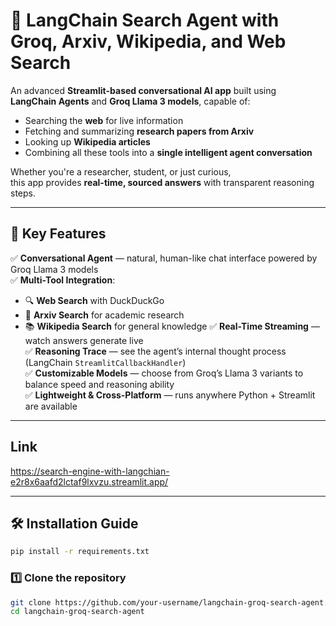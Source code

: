 # 🔎 LangChain Search Agent with Groq, Arxiv, Wikipedia, and Web Search

An advanced **Streamlit-based conversational AI app** built using  
**LangChain Agents** and **Groq Llama 3 models**, capable of:

- Searching the **web** for live information
- Fetching and summarizing **research papers from Arxiv**
- Looking up **Wikipedia articles**
- Combining all these tools into a **single intelligent agent conversation**

Whether you're a researcher, student, or just curious,  
this app provides **real-time, sourced answers** with transparent reasoning steps.

---

## 🚀 Key Features

✅ **Conversational Agent** — natural, human-like chat interface powered by Groq Llama 3 models  
✅ **Multi-Tool Integration**:
- 🔍 **Web Search** with DuckDuckGo
- 📄 **Arxiv Search** for academic research
- 📚 **Wikipedia Search** for general knowledge
✅ **Real-Time Streaming** — watch answers generate live  
✅ **Reasoning Trace** — see the agent’s internal thought process (LangChain `StreamlitCallbackHandler`)  
✅ **Customizable Models** — choose from Groq’s Llama 3 variants to balance speed and reasoning ability  
✅ **Lightweight & Cross-Platform** — runs anywhere Python + Streamlit are available  

---

## Link

https://search-engine-with-langchian-e2r8x6aafd2lctaf9lxvzu.streamlit.app/

---

## 🛠 Installation Guide
```bash
pip install -r requirements.txt
```

### 1️⃣ Clone the repository
```bash
git clone https://github.com/your-username/langchain-groq-search-agent.git
cd langchain-groq-search-agent
```
